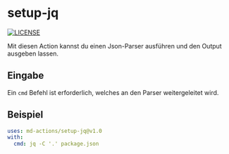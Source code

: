# setup-jq
[![LICENSE](https://img.shields.io/github/license/md-actions/setup-jq)](https://github.com/md-actions/setup-ajq/blob/main/LICENSE)

Mit diesen Action kannst du einen Json-Parser ausführen und den Output ausgeben lassen.

## Eingabe
Ein `cmd` Befehl ist erforderlich, welches an den Parser weitergeleitet wird.

## Beispiel
```yaml
uses: md-actions/setup-jq@v1.0
with:
  cmd: jq -C '.' package.json
```
